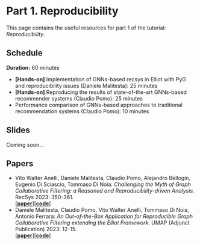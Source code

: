 # Part 1. Reproducibility

This page contains the useful resources for part 1 of the tutorial: _Reproducibility_.

## Schedule
**Duration:** 60 minutes

- **[Hands-on]** Implementation of GNNs-based recsys in Elliot with PyG and reproducibility issues (Daniele Malitesta): 25 minutes
- **[Hands-on]** Reproducing the results of state-of-the-art GNNs-based recommender systems (Claudio Pomo): 25 minutes
- Performance comparison of GNNs-based approaches to traditional recommendation systems (Claudio Pomo): 10 minutes

## Slides
Coming soon...

## Papers

- Vito Walter Anelli, Daniele Malitesta, Claudio Pomo, Alejandro Bellogín, Eugenio Di Sciascio, Tommaso Di Noia:
_Challenging the Myth of Graph Collaborative Filtering: a Reasoned and Reproducibility-driven Analysis_. RecSys 2023: 350-361.  
\[[**paper**](https://sisinflab.github.io/tutorial-gnns-recsys-log2023/assets/papers/RecSys.pdf)\]\[[**code**](https://github.com/sisinflab/Graph-RSs-Reproducibility)\]
- Daniele Malitesta, Claudio Pomo, Vito Walter Anelli, Tommaso Di Noia, Antonio Ferrara:
_An Out-of-the-Box Application for Reproducible Graph Collaborative Filtering extending the Elliot Framework_. UMAP (Adjunct Publication) 2023: 12-15.  
\[[**paper**](https://sisinflab.github.io/tutorial-gnns-recsys-log2023/assets/papers/UMAP.pdf)\]\[[**code**](https://github.com/sisinflab/Graph-Demo)\]

